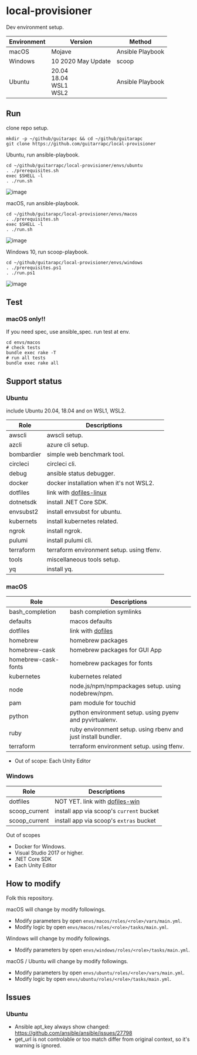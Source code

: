# local-provisioner

Dev environment setup.

Environment | Version | Method
---- | ---- | ----
macOS | Mojave | Ansible Playbook
Windows | 10 2020 May Update| scoop
Ubuntu | 20.04<br/>18.04<br/>WSL1<br/>WSL2 | Ansible Playbook

## Run

clone repo setup.

```shell
mkdir -p ~/github/guitarapc && cd ~/github/guitarapc
git clone https://github.com/guitarrapc/local-provisioner
```

Ubuntu, run ansible-playbook.

```shell
cd ~/github/guitarrapc/local-provisioner/envs/ubuntu
. ./prerequisites.sh
exec $SHELL -l
. ./run.sh
```

![image](https://user-images.githubusercontent.com/3856350/67872931-0465bd80-fb76-11e9-8700-bdc0e861f556.png)

macOS, run ansible-playbook.

```shell
cd ~/github/guitarapc/local-provisioner/envs/macos
. ./prerequisites.sh
exec $SHELL -l
. ./run.sh
```

![image](https://user-images.githubusercontent.com/3856350/67872838-dda78700-fb75-11e9-9073-a4cc0f37e6d1.png)

Windows 10, run scoop-playbook.

```shell
cd ~/github/guitarapc/local-provisioner/envs/windows
. ./prerequisites.ps1
. ./run.ps1
```

![image](https://user-images.githubusercontent.com/3856350/67872580-84d7ee80-fb75-11e9-8c1c-e7d25fc94892.png)

## Test

### macOS only!!

If you need spec, use ansible_spec.
run test at env.

```shell
cd envs/macos
# check tests
bundle exec rake -T
# run all tests
bundle exec rake all
```

## Support status

### Ubuntu

include Ubuntu 20.04, 18.04 and on WSL1, WSL2.

Role | Descriptions
---- | ----
awscli | awscli setup.
azcli | azure cli setup.
bombardier | simple web benchmark tool.
circleci | circleci cli.
debug | ansible status debugger.
docker | docker installation when it's not WSL2.
dotfiles | link with [dofiles-linux](https://github.com/guitarrapc/dotfiles-linux)
dotnetsdk | install .NET Core SDK.
envsubst2 | install envsubst for ubuntu.
kubernets | install kubernetes related.
ngrok | install ngrok.
pulumi | install pulumi cli.
terraform | terraform environment setup. using tfenv.
tools | miscellaneous tools setup.
yq | install yq.

### macOS

Role | Descriptions
---- | ----
bash_completion | bash completion symlinks
defaults | macos defaults
dotfiles | link with [dofiles](https://github.com/guitarrapc/dotfiles)
homebrew | homebrew packages
homebrew-cask | homebrew packages for GUI App
homebrew-cask-fonts | homebrew packages for fonts
kubernetes | kubernetes related
node | node.js/npm/npmpackages setup. using nodebrew/npm.
pam | pam module for touchid
python | python environment setup. using pyenv and pyvirtualenv.
ruby | ruby environment setup. using rbenv and just install bundler.
terraform | terraform environment setup. using tfenv.

* Out of scope: Each Unity Editor

### Windows

Role | Descriptions
---- | ----
dotfiles | NOT YET. link with [dofiles-win](https://github.com/guitarrapc/dotfiles-win)
scoop_current | install app via scoop's `current` bucket
scoop_current | install app via scoop's `extras` bucket

Out of scopes

* Docker for Windows.
* Visual Studio 2017 or higher.
* .NET Core SDK
* Each Unity Editor

## How to modify

Folk this repository.

macOS will change by modify followings.

* Modify parameters by open `envs/macos/roles/<role>/vars/main.yml`.
* Modify logic by open `envs/macos/roles/<role>/tasks/main.yml`.

Windows will change by modify followings.

* Modify parameters by open `envs/windows/roles/<role>/tasks/main.yml`.

macOS / Ubuntu will change by modify followings.

* Modify parameters by open `envs/ubuntu/roles/<role>/vars/main.yml`.
* Modify logic by open `envs/ubuntu/roles/<role>/tasks/main.yml`.

## Issues

### Ubuntu

* Ansible apt_key always show changed: https://github.com/ansible/ansible/issues/27798
* get_url is not controlable or too match differ from original context, so it's warning is ignored.
